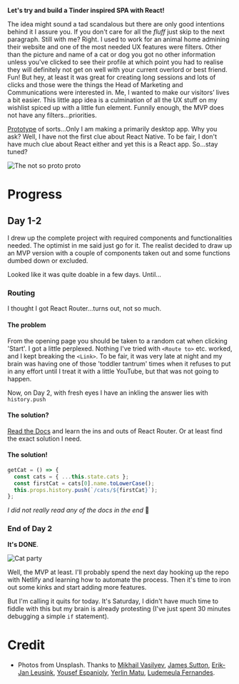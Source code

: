 **Let's try and build a Tinder inspired SPA with React!**

The idea might sound a tad scandalous but there are only good intentions behind it I assure you. If you don't care for all the _fluff_ just skip to the next paragraph. Still with me? Right. I used to work for an animal home admining their website and one of the most needed UX features were filters. Other than the picture and name of a cat or dog you got no other information unless you've clicked to see their profile at which point you had to realise they will definitely not get on well with your current overlord or best friend. Fun! But hey, at least it was great for creating long sessions and lots of clicks and those were the things the Head of Marketing and Communications were interested in. Me, I wanted to make our visitors’ lives a bit easier. This little app idea is a culmination of all the UX stuff on my wishlist spiced up with a little fun element. Funnily enough, the MVP does not have any filters...priorities.

[Prototype](https://codepen.io/krisztiiin/pen/zLePMb) of sorts...Only I am making a primarily desktop app. Why you ask? Well, I have not the first clue about React Native. To be fair, I don't have much clue about React either and yet this is a React app. So...stay tuned?

![The not so proto proto](https://krisztin.github.io/assets/img/recat.png)

# Progress

## Day 1-2

I drew up the complete project with required components and functionalities needed. The optimist in me said just go for it. The realist decided to draw up an MVP version with a couple of components taken out and some functions dumbed down or excluded.

Looked like it was quite doable in a few days. Until...

### Routing

I thought I got React Router...turns out, not so much.

#### The problem

From the opening page you should be taken to a random cat when clicking 'Start'. I got a little perplexed. Nothing I've tried with `<Route to>` etc. worked, and I kept breaking the `<Link>`. To be fair, it was very late at night and my brain was having one of those 'toddler tantrum' times when it refuses to put in any effort until I treat it with a little YouTube, but that was not going to happen.

Now, on Day 2, with fresh eyes I have an inkling the answer lies with `history.push`

#### The solution?

[Read the Docs](https://reacttraining.com/react-router/web/example/basic) and learn the ins and outs of React Router. Or at least find the exact solution I need.

#### The solution!

```js
getCat = () => {
  const cats = { ...this.state.cats };
  const firstCat = cats[0].name.toLowerCase();
  this.props.history.push(`/cats/${firstCat}`);
};
```

_I did not really read any of the docs in the end_ :grimacing:

### End of Day 2

**It's DONE**.

![Cat party](https://media.giphy.com/media/achoDiZFxZvdm/giphy.gif)

Well, the MVP at least. I'll probably spend the next day hooking up the repo with Netlify and learning how to automate the process. Then it's time to iron out some kinks and start adding more features.

But I'm calling it quits for today. It's Saturday, I didn't have much time to fiddle with this but my brain is already protesting (I've just spent 30 minutes debugging a simple `if` statement).

# Credit

- Photos from Unsplash. Thanks to [Mikhail Vasilyev](https://unsplash.com/@miklevasilyev), [James Sutton](https://unsplash.com/@jamessutton_photography), [Erik-Jan Leusink](https://unsplash.com/@ejleusink), [Yousef Espanioly](https://unsplash.com/@yespanioly), [Yerlin Matu](https://unsplash.com/@yerlinmatu), [Ludemeula Fernandes](https://unsplash.com/@ludemeula).

